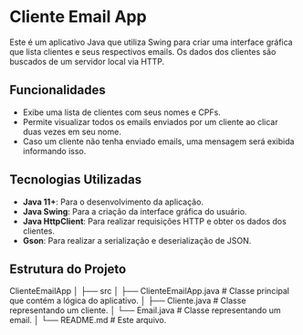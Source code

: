 # Cliente Email App

Este é um aplicativo Java que utiliza Swing para criar uma interface gráfica que lista clientes e seus respectivos emails. Os dados dos clientes são buscados de um servidor local via HTTP.

## Funcionalidades

- Exibe uma lista de clientes com seus nomes e CPFs.
- Permite visualizar todos os emails enviados por um cliente ao clicar duas vezes em seu nome.
- Caso um cliente não tenha enviado emails, uma mensagem será exibida informando isso.

## Tecnologias Utilizadas

- **Java 11+**: Para o desenvolvimento da aplicação.
- **Java Swing**: Para a criação da interface gráfica do usuário.
- **Java HttpClient**: Para realizar requisições HTTP e obter os dados dos clientes.
- **Gson**: Para realizar a serialização e deserialização de JSON.

## Estrutura do Projeto

ClienteEmailApp │
├── src │
  ├── ClienteEmailApp.java # Classe principal que contém a lógica do aplicativo. │ 
    ├── Cliente.java # Classe representando um cliente. │
        └── Email.java # Classe representando um email. │
        └── README.md # Este arquivo.

